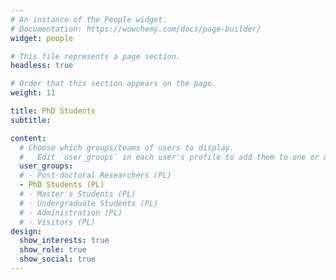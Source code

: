 ```yaml
---
# An instance of the People widget.
# Documentation: https://wowchemy.com/docs/page-builder/
widget: people

# This file represents a page section.
headless: true

# Order that this section appears on the page.
weight: 11

title: PhD Students
subtitle: 

content:
  # Choose which groups/teams of users to display.
  #   Edit `user_groups` in each user's profile to add them to one or more of these groups.
  user_groups:
  # - Post-doctoral Researchers (PL)
  - PhD Students (PL)
  # - Master's Students (PL)
  # - Undergraduate Students (PL)
  # - Administration (PL)
  # - Visitors (PL)
design:
  show_interests: true
  show_role: true
  show_social: true
---
```

